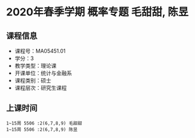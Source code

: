 # 2020年春季学期 概率专题 毛甜甜, 陈昱






## 课程信息

- 课程号：MA05451.01
- 学分：3
- 教学类型：理论课
- 开课单位：统计与金融系
- 课程类别：硕士
- 课程层次：研究生课程

## 上课时间

```
1~15周 5506 :2(6,7,8,9) 毛甜甜
1~15周 5506 :2(6,7,8,9) 陈昱
```

